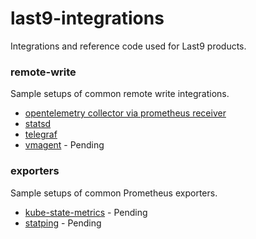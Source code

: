 # last9-integrations

Integrations and reference code used for Last9 products.

### remote-write

Sample setups of common remote write integrations.

- [opentelemetry collector via prometheus receiver](./levitate/remote-write/opentelemetry-collector/prometheus-receiver)
- [statsd](./levitate/remote-write/statsd)
- [telegraf](./levitate/remote-write/telegraf)
- [vmagent](./levitate/remote-write/vmagent) - Pending

### exporters

Sample setups of common Prometheus exporters.

- [kube-state-metrics](./levitate/exporter/kube-state-metrics) - Pending
- [statping](./levitate/exporter/statping) - Pending
